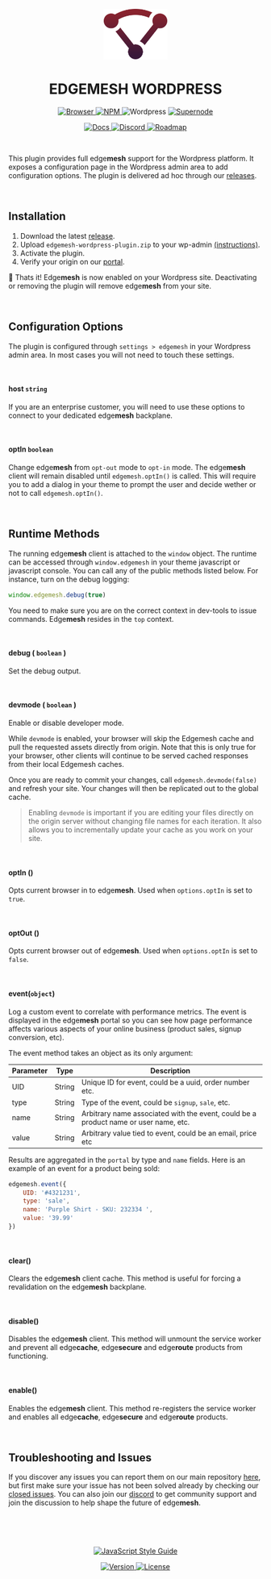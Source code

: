 <p align="center"><img height="100" src="../assets/logo.svg" /></p>
<h1 align="center">EDGEMESH WORDPRESS</h1>

<p align="center">
  <a href="https://github.com/edgemesh/edgemesh/blob/master/docs/browser.md">
    <img src="https://img.shields.io/badge/%20-browser-7E57C2.svg?&longCache=true&style=for-the-badge" alt="Browser" />
  </a>
  <a href="https://github.com/edgemesh/edgemesh/blob/master/docs/node.md">
    <img src="https://img.shields.io/badge/%20-node-CB3837.svg?&longCache=true&style=for-the-badge" alt="NPM" />
  </a>
  <img src="https://img.shields.io/badge/%20-wordpress-lightgrey.svg?&longCache=true&style=for-the-badge" alt="Wordpress" />
  <a href="https://github.com/edgemesh/edgemesh/blob/master/docs/supernode.md">
    <img src="https://img.shields.io/badge/%20-supernode-yellow.svg?&longCache=true&style=for-the-badge" alt="Supernode" />
  </a>
</p>

<p align="center">
  <a href="https://edgemesh.com/docs">
    <img src="https://img.shields.io/badge/%20-docs-orange.svg?&longCache=true&style=for-the-badge" alt="Docs" />
  </a>
  <a href="https://discord.gg/K5ACGha">
    <img src="https://img.shields.io/badge/%20-discord-7289DA.svg?&longCache=true&style=for-the-badge" alt="Discord" />
  </a>
  <a href="https://github.com/orgs/edgemesh/projects/8">
    <img src="https://img.shields.io/badge/%20-roadmap-green.svg?&longCache=true&style=for-the-badge" alt="Roadmap" />
  </a>
</p>

<br />

This plugin provides full edge**mesh** support for the Wordpress platform.  It exposes a configuration page in the Wordpress admin area to add configuration options. The plugin is delivered ad hoc through our [releases]().

<br />

## Installation

1. Download the latest [release](https://github.com/edgemesh/edgemesh/releases/latest).
2. Upload `edgemesh-wordpress-plugin.zip` to your wp-admin [(instructions)](https://codex.wordpress.org/Managing_Plugins).
3. Activate the plugin.
4. Verify your origin on our [portal](https://portal.edgemesh.com).

🚀 Thats it! Edge**mesh** is now enabled on your Wordpress site.  Deactivating or removing the plugin will remove edge**mesh** from your site.

<br />

## Configuration Options

The plugin is configured through `settings > edgemesh` in your Wordpress admin area. In most cases you will not need to touch these settings.

<br />

#### host `string`

If you are an enterprise customer, you will need to use these options to connect to your dedicated edge**mesh** backplane.

<br />

#### optIn `boolean`

Change edge**mesh** from `opt-out` mode to `opt-in` mode.  The edge**mesh** client will remain disabled until `edgemesh.optIn()` is called.  This will require you to add a dialog in your theme to prompt the user and decide wether or not to call `edgemesh.optIn()`.

<br />

## Runtime Methods

The running edge**mesh** client is attached to the `window` object.  The runtime can be accessed through `window.edgemesh` in your theme javascript or javascript console.  You can call any of the public methods listed below.  For instance, turn on the debug logging:

```javascript
window.edgemesh.debug(true)
```

You need to make sure you are on the correct context in dev-tools to issue commands.  Edge**mesh** resides in the `top` context.

<br />

#### debug ( `boolean` )

Set the debug output.

<br />

#### devmode ( `boolean` )

Enable or disable developer mode.

While `devmode` is enabled, your browser will skip the Edgemesh cache and pull the requested assets directly from origin.  Note that this is only true for your browser, other clients will continue to be served cached responses from their local Edgemesh caches.

Once you are ready to commit your changes, call `edgemesh.devmode(false)` and refresh your site. Your changes will then be replicated out to the global cache.

> Enabling `devmode` is important if you are editing your files directly on the origin server without changing file names for each iteration.  It also allows you to incrementally update your cache as you work on your site.

<br />

#### optIn ()

Opts current browser in to edge**mesh**. Used when `options.optIn` is set to `true`.

<br />

#### optOut ()

Opts current browser out of edge**mesh**. Used when `options.optIn` is set to `false`.

<br />

#### event(`object`)

Log a custom event to correlate with performance metrics.  The event is displayed in the edge**mesh** portal so you can see how page performance affects various aspects of your online business (product sales, signup conversion, etc).

The event method takes an object as its only argument:

| Parameter | Type   | Description                                                  |
| --------- | ------ | ------------------------------------------------------------ |
| UID       | String | Unique ID for event, could be a uuid, order number etc.      |
| type      | String | Type of the event, could be `signup`, `sale`, etc.           |
| name      | String | Arbitrary name associated with the event, could be a product name or user name, etc. |
| value     | String | Arbitrary value tied to event, could be an email, price etc  |

Results are aggregated in the `portal` by type and `name` fields. Here is an example of an event for a product being sold:

```javascript
edgemesh.event({
    UID: '#4321231',
    type: 'sale',
    name: 'Purple Shirt - SKU: 232334 ',
    value: '39.99'
})
```

<br />

#### clear()

Clears the edge**mesh** client cache. This method is useful for forcing a revalidation on the edge**mesh** backplane.

<br />

#### disable()

Disables the edge**mesh** client.  This method will unmount the service worker and prevent all edge**cache**, edge**secure** and edge**route** products from functioning.

<br />

#### enable()

Enables the edge**mesh** client.  This method re-registers the service worker and enables all edge**cache**, edge**secure** and edge**route** products.

<br />

## Troubleshooting and Issues

If you discover any issues you can report them on our main repository [here](https://github.com/edgemesh/edgemesh/issues/new?template=edge-bug-report.md), but first make sure your issue has not been solved already by checking our [closed issues](https://github.com/edgemesh/edgemesh/issues?utf8=%E2%9C%93&q=is%3Aissue+is%3Aclosed).  You can also join our [discord](https://discord.gg/K5ACGha) to get community support and join the discussion to help shape the future of edge**mesh**.

<br />
<br />
<br />

<p align="center">
  <a href="https://github.com/standard/standard">
    <img src="https://cdn.rawgit.com/standard/standard/master/badge.svg" alt="JavaScript Style Guide" />
  </a>
</p>
<p align="center">
  <a href="https://github.com/edgemesh/edgemesh/releases">
    <img src="https://img.shields.io/github/release/edgemesh/edgemesh.svg?&longCache=true&style=for-the-badge" alt="Version" />
  </a>
  <a href="LICENSE.md">
    <img src="https://img.shields.io/badge/license-mpl--2.0-orange.svg?&longCache=true&style=for-the-badge" alt="License" />
  </a>
</p>
